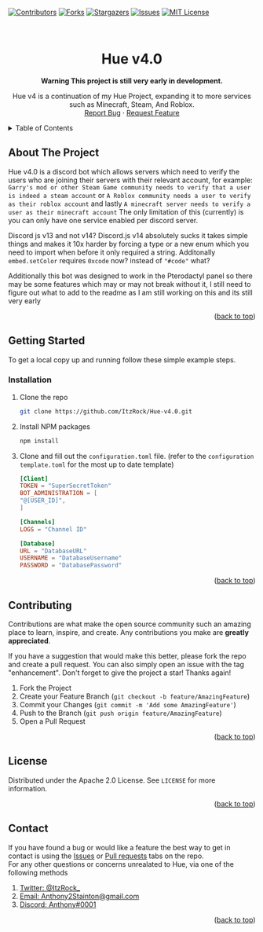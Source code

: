 <div id="top"></div>
<!--
*** Thanks for checking out the Best-README-Template. If you have a suggestion
*** that would make this better, please fork the repo and create a pull request
*** or simply open an issue with the tag "enhancement".
*** Don't forget to give the project a star!
*** Thanks again! Now go create something AMAZING! :D
-->



<!-- PROJECT SHIELDsS -->
<!--
*** I'm using markdown "reference style" links for readability.
*** Reference links are enclosed in brackets [ ] instead of parentheses ( ).
*** See the bottom of this document for the declaration of the reference variables
*** for contributors-url, forks-url, etc. This is an optional, concise syntax you may use.
*** https://www.markdownguide.org/basic-syntax/#reference-style-links
-->
[![Contributors][contributors-shield]][contributors-url]
[![Forks][forks-shield]][forks-url]
[![Stargazers][stars-shield]][stars-url]
[![Issues][issues-shield]][issues-url]
[![MIT License][license-shield]][license-url]



<!-- PROJECT LOGO -->
<br />
<div align="center">
  
<h1 align="center"><b>Hue v4.0</b></h1>
	<b>Warning This project is still very early in development.</b>

  <p align="center">
    Hue v4 is a continuation of my Hue Project, expanding it to more services such as Minecraft, Steam, And Roblox.
    <br />
    <a href="https://github.com/ItzRock/Hue-v4.0/issues">Report Bug</a>
    ·
    <a href="https://github.com/ItzRock/Hue-v4.0/issues">Request Feature</a>
  </p>
</div>



<!-- TABLE OF CONTENTS -->
<details>
  <summary>Table of Contents</summary>
  <ol>
    <li>
      <a href="#about-the-project">About The Project</a>
    </li>
    <li>
      <a href="#getting-started">Getting Started</a>
      <ul>
        <li><a href="#installation">Installation</a></li>
      </ul>
    </li>
    <li><a href="#contributing">Contributing</a></li>
    <li><a href="#license">License</a></li>
    <li><a href="#contact">Contact</a></li>
  </ol>
</details>



<!-- ABOUT THE PROJECT -->
## About The Project

Hue v4.0 is a discord bot which allows servers which need to verify the users who are joining their servers with their relevant account, for example: `Garry's mod or other Steam Game community needs to verify that a user is indeed a steam account` or `A Roblox community needs a user to verify as their roblox account` and lastly `A minecraft server needs to verify a user as their minecraft account` The only limitation of this (currently) is you can only have one service enabled per discord server.

Discord js v13 and not v14? Discord.js v14 absolutely sucks it takes simple things and makes it 10x harder by forcing a type or a new enum which you need to import when before it only required a string. Additonally `embed.setColor` requires `0xcode` now? instead of `"#code"` what?

Additionally this bot was designed to work in the Pterodactyl panel so there may be some features which may or may not break without it, I still need to figure out what to add to the readme as I am still working on this and its still very early

<p align="right">(<a href="#top">back to top</a>)</p>



<!-- GETTING STARTED -->
## Getting Started

To get a local copy up and running follow these simple example steps.

### Installation

1. Clone the repo
   ```sh
   git clone https://github.com/ItzRock/Hue-v4.0.git
   ```
2. Install NPM packages
   ```sh
   npm install
   ```
3. Clone and fill out the `configuration.toml` file. (refer to the `configuration template.toml` for the most up to date template)
	```toml
	[Client]
  	TOKEN = "SuperSecretToken"
	BOT_ADMINISTRATION = [ 
	"@[USER_ID]",
	]

	[Channels]
	LOGS = "Channel ID"

	[Database]
	URL = "DatabaseURL"
	USERNAME = "DatabaseUsername"
	PASSWORD = "DatabasePassword"

	```

<p align="right">(<a href="#top">back to top</a>)</p>

<!-- CONTRIBUTING -->
## Contributing

Contributions are what make the open source community such an amazing place to learn, inspire, and create. Any contributions you make are **greatly appreciated**.

If you have a suggestion that would make this better, please fork the repo and create a pull request. You can also simply open an issue with the tag "enhancement".
Don't forget to give the project a star! Thanks again!

1. Fork the Project
2. Create your Feature Branch (`git checkout -b feature/AmazingFeature`)
3. Commit your Changes (`git commit -m 'Add some AmazingFeature'`)
4. Push to the Branch (`git push origin feature/AmazingFeature`)
5. Open a Pull Request

<p align="right">(<a href="#top">back to top</a>)</p>



<!-- LICENSE -->
## License

Distributed under the Apache 2.0 License. See `LICENSE` for more information.

<p align="right">(<a href="#top">back to top</a>)</p>



<!-- CONTACT -->
## Contact

If you have found a bug or would like a feature the best way to get in contact is using the [Issues](https://github.com/ItzRock/Hue-v4.0/issues) or [Pull requests](https://github.com/ItzRock/Hue-v4.0/pulls) tabs on the repo.</br>
For any other questions or concerns unrealated to Hue, via one of the following methods

1. [Twitter: @ItzRock_](https://twitter.com/ItzRock_)
2. [Email: Anthony2Stainton@gmail.com](mailto://anthony2stainton@gmail.com)
3. [Discord: Anthоny#0001](https://discord.gg/QwgnZ83XD3)

<p align="right">(<a href="#top">back to top</a>)</p>



<!-- MARKDOWN LINKS & IMAGES -->
<!-- https://www.markdownguide.org/basic-syntax/#reference-style-links -->
[contributors-shield]: https://img.shields.io/github/contributors/ItzRock/Hue-v4.0.svg?style=for-the-badge
[contributors-url]: https://github.com/ItzRock/Hue-v4.0/graphs/contributors
[forks-shield]: https://img.shields.io/github/forks/ItzRock/Hue-v4.0.svg?style=for-the-badge
[forks-url]: https://github.com/ItzRock/Hue-v4.0/network/members
[stars-shield]: https://img.shields.io/github/stars/ItzRock/Hue-v4.0.svg?style=for-the-badge
[stars-url]: https://github.com/ItzRock/Hue-v4.0/stargazers
[issues-shield]: https://img.shields.io/github/issues/ItzRock/Hue-v4.0.svg?style=for-the-badge
[issues-url]: https://github.com/ItzRock/Hue-v4.0/issues
[license-shield]: https://img.shields.io/github/license/ItzRock/Hue-v4.0.svg?style=for-the-badge
[license-url]: https://github.com/ItzRock/Hue-v4.0/blob/master/LICENSE
[linkedin-shield]: https://img.shields.io/badge/-LinkedIn-black.svg?style=for-the-badge&logo=linkedin&colorB=555
[product-screenshot]: images/screenshot.png
[Next.js]: https://img.shields.io/badge/next.js-000000?style=for-the-badge&logo=nextdotjs&logoColor=white
[Next-url]: https://nextjs.org/
[React.js]: https://img.shields.io/badge/React-20232A?style=for-the-badge&logo=react&logoColor=61DAFB
[React-url]: https://reactjs.org/
[Vue.js]: https://img.shields.io/badge/Vue.js-35495E?style=for-the-badge&logo=vuedotjs&logoColor=4FC08D
[Vue-url]: https://vuejs.org/
[Angular.io]: https://img.shields.io/badge/Angular-DD0031?style=for-the-badge&logo=angular&logoColor=white
[Angular-url]: https://angular.io/
[Svelte.dev]: https://img.shields.io/badge/Svelte-4A4A55?style=for-the-badge&logo=svelte&logoColor=FF3E00
[Svelte-url]: https://svelte.dev/
[Laravel.com]: https://img.shields.io/badge/Laravel-FF2D20?style=for-the-badge&logo=laravel&logoColor=white
[Laravel-url]: https://laravel.com
[Bootstrap.com]: https://img.shields.io/badge/Bootstrap-563D7C?style=for-the-badge&logo=bootstrap&logoColor=white
[Bootstrap-url]: https://getbootstrap.com
[JQuery.com]: https://img.shields.io/badge/jQuery-0769AD?style=for-the-badge&logo=jquery&logoColor=white
[JQuery-url]: https://jquery.com 
